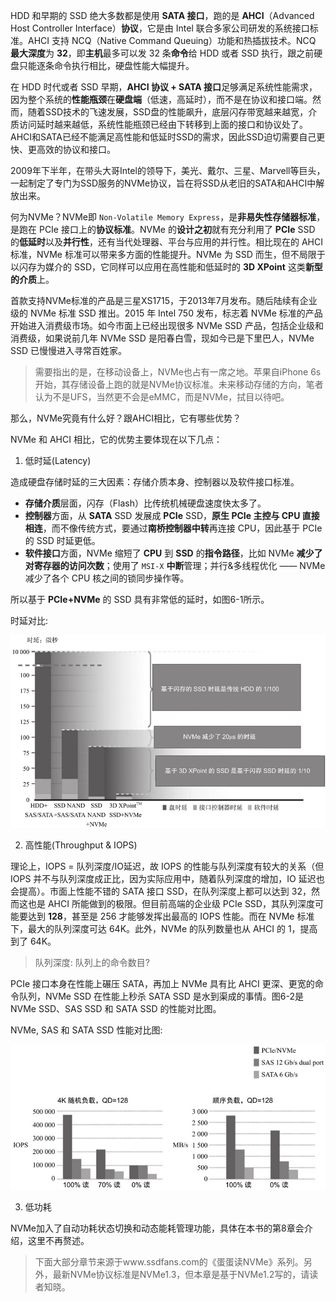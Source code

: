 
HDD 和早期的 SSD 绝大多数都是使用 **SATA 接口**，跑的是 **AHCI**（Advanced Host Controller Interface）**协议**，它是由 Intel 联合多家公司研发的系统接口标准。AHCI 支持 NCQ（Native Command Queuing）功能和热插拔技术。NCQ **最大深度**为 **32**，即**主机**最多可以发 32 条**命令**给 HDD 或者 SSD 执行，跟之前硬盘只能逐条命令执行相比，硬盘性能大幅提升。

在 HDD 时代或者 SSD 早期，**AHCI 协议 + SATA 接口**足够满足系统性能需求，因为整个系统的**性能瓶颈**在**硬盘端**（低速，高延时），而不是在协议和接口端。然而，随着SSD技术的飞速发展，SSD盘的性能飙升，底层闪存带宽越来越宽，介质访问延时越来越低，系统性能瓶颈已经由下转移到上面的接口和协议处了。AHCI和SATA已经不能满足高性能和低延时SSD的需求，因此SSD迫切需要自己更快、更高效的协议和接口。

2009年下半年，在带头大哥Intel的领导下，美光、戴尔、三星、Marvell等巨头，一起制定了专门为SSD服务的NVMe协议，旨在将SSD从老旧的SATA和AHCI中解放出来。

何为NVMe？NVMe即 `Non-Volatile Memory Express`，是**非易失性存储器标准**，是跑在 PCIe 接口上的**协议标准**。NVMe 的**设计之初**就有充分利用了 **PCIe** SSD 的**低延时**以及**并行性**，还有当代处理器、平台与应用的并行性。相比现在的 AHCI 标准，NVMe 标准可以带来多方面的性能提升。NVMe 为 SSD 而生，但不局限于以闪存为媒介的 SSD，它同样可以应用在高性能和低延时的 **3D XPoint** 这类**新型的介质**上。

首款支持NVMe标准的产品是三星XS1715，于2013年7月发布。随后陆续有企业级的 NVMe 标准 SSD 推出。2015 年 Intel 750 发布，标志着 NVMe 标准的产品开始进入消费级市场。如今市面上已经出现很多 NVMe SSD 产品，包括企业级和消费级，如果说前几年 NVMe SSD 是阳春白雪，现如今已是下里巴人，NVMe SSD 已慢慢进入寻常百姓家。

>需要指出的是，在移动设备上，NVMe也占有一席之地。苹果自iPhone 6s开始，其存储设备上跑的就是NVMe协议标准。未来移动存储的方向，笔者认为不是UFS，当然更不会是eMMC，而是NVMe，拭目以待吧。

那么，NVMe究竟有什么好？跟AHCI相比，它有哪些优势？

NVMe 和 AHCI 相比，它的优势主要体现在以下几点：

1. 低时延(Latency)

造成硬盘存储时延的三大因素：存储介质本身、控制器以及软件接口标准。

* **存储介质**层面，闪存（Flash）比传统机械硬盘速度快太多了。
* **控制器**方面，从 **SATA** SSD 发展成 **PCIe** SSD，**原生 PCIe 主控与 CPU 直接相连**，而不像传统方式，要通过**南桥控制器中转**再连接 CPU，因此基于 PCIe 的 SSD 时延更低。
* **软件接口**方面，NVMe 缩短了 **CPU** 到 **SSD** 的**指令路径**，比如 NVMe **减少了对寄存器的访问次数**；使用了 `MSI-X` **中断**管理；并行&多线程优化 —— NVMe 减少了各个 CPU 核之间的锁同步操作等。

所以基于 **PCIe+NVMe** 的 SSD 具有非常低的延时，如图6-1所示。

时延对比:

![2023-02-04-23-18-27.png](./images/2023-02-04-23-18-27.png)

2. 高性能(Throughput & IOPS)

理论上，IOPS = 队列深度/IO延迟，故 IOPS 的性能与队列深度有较大的关系（但 IOPS 并不与队列深度成正比，因为实际应用中，随着队列深度的增加，IO 延迟也会提高）。市面上性能不错的 SATA 接口 SSD，在队列深度上都可以达到 32，然而这也是 AHCI 所能做到的极限。但目前高端的企业级 PCIe SSD，其队列深度可能要达到 **128**，甚至是 256 才能够发挥出最高的 IOPS 性能。而在 NVMe 标准下，最大的队列深度可达 64K。此外，NVMe 的队列数量也从 AHCI 的 1，提高到了 64K。

> 队列深度: 队列上的命令数目?

PCIe 接口本身在性能上碾压 SATA，再加上 NVMe 具有比 AHCI 更深、更宽的命令队列，NVMe SSD 在性能上秒杀 SATA SSD 是水到渠成的事情。图6-2是 NVMe SSD、SAS SSD 和 SATA SSD 的性能对比图。

NVMe, SAS 和 SATA SSD 性能对比图:

![2023-02-04-23-33-56.png](./images/2023-02-04-23-33-56.png)

3. 低功耗

NVMe加入了自动功耗状态切换和动态能耗管理功能，具体在本书的第8章会介绍，这里不再赘述。

> 下面大部分章节来源于www.ssdfans.com的《蛋蛋读NVMe》系列。另外，最新NVMe协议标准是NVMe1.3，但本章是基于NVMe1.2写的，请读者知晓。
